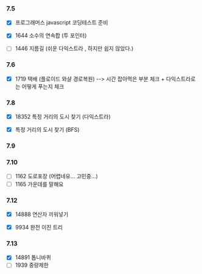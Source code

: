 ### 7.5
- [x] 프로그래머스 javascript 코딩테스트 준비
- [x] 1644 소수의 연속합 (투 포인터)
- [ ] 1446 지름길 (쉬운 다익스트라 , 하지만 쉽지 않았다.)


### 7.6 
- [x] 1719 택배 (플로이드 와샬 경로복원) --> 시간 잡아먹은 부분 체크 +  다익스트라로는 어떻게 푸는지 체크

### 7.8
- [x] 18352 특정 거리의 도시 찾기 (다익스트라)
- [x] 특정 거리의 도시 찾기 (BFS)


### 7.9

### 7.10 
- [ ] 1162 도로포장 (어렵네유... 고민중...)
- [ ] 1165 가운데를 말해요

### 7.12
- [x] 14888 연산자 끼워넣기 
- [x] 9934 완전 이진 트리


### 7.13
- [x] 14891 톱니바퀴
- [ ] 1939 중량제한
